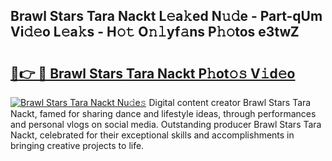 ## Brawl Stars Tara Nackt L𝚎a𝚔ed N𝚞𝚍e - Part-qUm Vi𝚍𝚎o L𝚎a𝚔s - H𝚘𝚝 O𝚗𝚕yf𝚊ns P𝚑𝚘tos e3twZ

# <h2><a href="http://kf6kev.oniu.top/?m=Brawl+Stars+Tara+Nackt">🔗👉 🔴 Brawl Stars Tara Nackt P𝚑ot𝚘𝚜 V𝚒d𝚎o</a></h2>

[![Brawl Stars Tara Nackt Nu𝚍e𝚜](https://i.imgur.com/0qMVB7G.gif)](http://kf6kev.oniu.top/?m=Brawl+Stars+Tara+Nackt)
Digital content creator Brawl Stars Tara Nackt, famed for sharing dance and lifestyle ideas, through performances and personal vlogs on social media. Outstanding producer Brawl Stars Tara Nackt, celebrated for their exceptional skills and accomplishments in bringing creative projects to life.  
